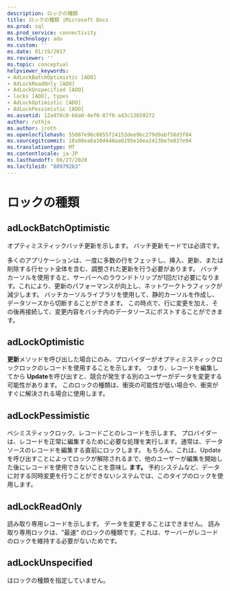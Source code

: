 ```yaml
---
description: ロックの種類
title: ロックの種類 |Microsoft Docs
ms.prod: sql
ms.prod_service: connectivity
ms.technology: ado
ms.custom: ''
ms.date: 01/19/2017
ms.reviewer: ''
ms.topic: conceptual
helpviewer_keywords:
- AdLockBatchOptimistic [ADO]
- AdLockReadOnly [ADO]
- AdLockUnspecified [ADO]
- locks [ADO], types
- AdLockOptimistic [ADO]
- AdLockPessimistic [ADO]
ms.assetid: 12a978c0-b8a0-4ef0-87f0-a43c13659272
author: rothja
ms.author: jroth
ms.openlocfilehash: 55087e96c0855f24153dee9bc279d9abf58d3f04
ms.sourcegitcommit: 18a98ea6a30d448aa6195e10ea2413be7e837e94
ms.translationtype: MT
ms.contentlocale: ja-JP
ms.lasthandoff: 08/27/2020
ms.locfileid: "88979263"
---
```

# <a name="types-of-locks"></a>ロックの種類
## <a name="adlockbatchoptimistic"></a>adLockBatchOptimistic  
 オプティミスティックバッチ更新を示します。 バッチ更新モードでは必須です。  
  
 多くのアプリケーションは、一度に多数の行をフェッチし、挿入、更新、または削除する行セット全体を含む、調整された更新を行う必要があります。 バッチカーソルを使用すると、サーバーへのラウンドトリップが1回だけ必要になります。これにより、更新のパフォーマンスが向上し、ネットワークトラフィックが減少します。 バッチカーソルライブラリを使用して、静的カーソルを作成し、データソースから切断することができます。 この時点で、行に変更を加え、その後再接続して、変更内容をバッチ内のデータソースにポストすることができます。  
  
## <a name="adlockoptimistic"></a>adLockOptimistic  
 **更新**メソッドを呼び出した場合にのみ、プロバイダーがオプティミスティックロックロックのレコードを使用することを示します。 つまり、レコードを編集してから **Update**を呼び出すと、競合が発生する別のユーザーがデータを変更する可能性があります。 このロックの種類は、衝突の可能性が低い場合や、衝突がすぐに解決される場合に使用します。  
  
## <a name="adlockpessimistic"></a>adLockPessimistic  
 ペシミスティックロック、レコードごとのレコードを示します。 プロバイダーは、レコードを正常に編集するために必要な処理を実行します。通常は、データソースのレコードを編集する直前にロックします。 もちろん、これは、Update を呼び出すことによってロックが解除されるまで、他のユーザーが編集を開始した後にレコードを使用できないことを意味し **ます。** 予約システムなど、データに対する同時変更を行うことができないシステムでは、このタイプのロックを使用します。  
  
## <a name="adlockreadonly"></a>adLockReadOnly  
 読み取り専用レコードを示します。 データを変更することはできません。 読み取り専用ロックは、"最速" のロックの種類です。これは、サーバーがレコードのロックを維持する必要がないためです。  
  
## <a name="adlockunspecified"></a>adLockUnspecified  
 はロックの種類を指定していません。
